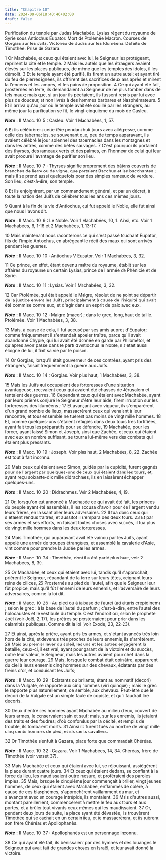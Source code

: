 ```yaml
---
title: "Chapitre 10"
date: 2024-09-06T18:40:46+02:00
draft: false
---
```



Purification du temple par Judas Machabée.
Lysias régent du royaume de Syrie sous Antiochus Eupator.
Mort de Ptolémée Macron.
Courses de Gorgias sur les Juifs.
Victoires de Judas sur les Iduméens.
Défaite de Timothée.
Prise de Gazara.


1 Or Machabée, et ceux qui étaient avec lui, le Seigneur les protégeant, reprirent la cité et le temple. 2 Mais les autels que les étrangers avaient élevés sur les places publiques, de même que les temples des idoles, il les démolit. 3 Et le temple ayant été purifié, ils firent un autre autel; et ayant tiré du feu de pierres ignées, ils offrirent des sacrifices deux ans après et mirent la l'encens et les lampes, et les pains de proposition. 4 Ce qui ayant été fait, prosternés en terre, ils demandaient au Seigneur de ne plus tomber dans de tels maux; mais que, si un jour ils péchaient, ils fussent repris par lui avec plus de douceur, et non livrés à des hommes barbares et blasphémateurs. 5 Et il arriva qu'au jour où le temple avait été souillé par les étrangers, au même jour la purification se fit, le vingt-cinquième du mois de Casleu.

***Note*** :  II Macc. 10, 5 : Casleu. Voir 1 Machabées, 1, 57.


6 Et ils célébrèrent cette fête pendant huit jours avec allégresse, comme celle des tabernacles, se souvenant que, peu de temps auparavant, ils avaient célébré le jour solennel des tabernacles dans les montagnes et dans les antres, comme des bêtes sauvages. 7 C'est pourquoi ils portaient des thyrses, des rameaux verts et des palmes, en l'honneur de celui qui leur avait procuré l'avantage de purifier son lieu.

***Note*** :  II Macc. 10, 7 : Thyrses signifie proprement des bâtons couverts de branches de lierre ou de vigne, que portaient Bacchus et les bacchantes ; mais il se prend aussi quelquefois pour des simples rameaux de verdure. Son lieu, c’est-à-dire, son temple.

8 Et ils enjoignirent, par un commandement général, et par un décret, à toute la nation des Juifs de célébrer tous les ans ces mêmes jours.


9 Quant à la fin de la vie d'Antiochus, qui fut appelé le Noble, elle fut ainsi que nous l'avons dit.

***Note*** :  II Macc. 10, 9 : Le Noble. Voir 1 Machabées, 10, 1. Ainsi, etc. Voir 1 Machabées, 6, 1-16 et 2 Machabées, 1, 13-17.

10 Mais maintenant nous raconterons ce qui s'est passé touchant Eupator, fils de l'impie Antiochus, en abrégeant le récit des maux qui sont arrivés pendant les guerres.

***Note*** :  II Macc. 10, 10 : Antiochus V Eupator. Voir 1 Machabées, 3, 32.


11 Ce prince, en effet, étant devenu maître du royaume, établit sur les affaires du royaume un certain Lysias, prince de l'armée de Phénicie et de Syrie.

***Note*** :  II Macc. 10, 11 : Lysias. Voir 1 Machabées, 3, 32.

12 Car Ptolémée, qui était appelé le Maigre, résolut de ne point se départir de la justice envers les Juifs, principalement à cause de l'iniquité qui avait été commise contre eux, et d'agir dans un esprit de paix avec eux.

***Note*** :  II Macc. 10, 12 : Maigre (macer) ; dans le grec, long, haut de taille. Ptolémée. Voir 1 Machabées, 3, 38.

13 Mais, à cause de cela, il fut accusé par ses amis auprès d'Eupator; comme fréquemment il s'entendait appeler traître, parce qu'il avait abandonné Chypre, qui lui avait été donnée en garde par Philométor, et qu'après avoir passé dans le parti d'Antiochus le Noble, il s'était aussi éloigné de lui, il finit sa vie par le poison.


14 Or Gorgias, lorsqu'il était gouverneur de ces contrées, ayant pris des étrangers, faisait fréquemment la guerre aux Juifs.

***Note*** :  II Macc. 10, 14 : Gorgias. Voir plus haut, 1 Machabées, 3, 38.


15 Mais les Juifs qui occupaient des forteresses d'une situation avantageuse, recevaient ceux qui avaient été chassés de Jérusalem et tentaient des guerres. 16 Cependant ceux qui étaient avec Machabée, ayant par leurs prières conjuré le Seigneur d'être leur aide, firent irruption sur les forteresses des Iduméens ; 17 Et avançant avec vigueur, ils s'emparèrent d'un grand nombre de lieux, massacrèrent ceux qui venaient à leur rencontre, et tous ensemble ne tuèrent pas moins de vingt mille hommes. 18 Et, comme quelques-uns s'étaient réfugiés dans deux tours très fortifiées, ayant fait tous les préparatifs pour se défendre, 19 Machabée, pour les forcer, ayant laissé Simon et Joseph, ainsi que Zachée, et ceux qui étaient avec eux en nombre suffisant, se tourna lui-même vers des combats qui étaient plus pressants.

***Note*** :  II Macc. 10, 19 : Joseph. Voir plus haut, 2 Machabées, 8, 22. Zachée est tout à fait inconnu.

20 Mais ceux qui étaient avec Simon, guidés par la cupidité, furent gagnés pour de l'argent par quelques-uns de ceux qui étaient dans les tours, et, ayant reçu soixante-dix mille didrachmes, ils en laissèrent échapper quelques-uns.

***Note*** :  II Macc. 10, 20 : Didrachmes. Voir 2 Machabées, 4, 19.

21 Or, lorsqu'on eut annoncé à Machabée ce qui avait été fait, les princes du peuple ayant été assemblés, il les accusa d'avoir pour de l'argent vendu leurs frères, en laissant aller leurs adversaires. 22 Il tua donc ceux qui s'étaient rendus traîtres, et aussitôt il s'empara des deux tours. 23 Et par ses armes et ses efforts, en faisant toutes choses avec succès, il tua plus de vingt mille hommes dans les deux forteresses.


24 Mais Timothée, qui auparavant avait été vaincu par les Juifs, ayant appelé une armée de troupes étrangères, et assemblé la cavalerie d'Asie, vint comme pour prendre la Judée par les armes.

***Note*** :  II Macc. 10, 24 : Timothée, dont il a été parlé plus haut, voir 2 Machabées, 8, 30.

25 Or Machabée, et ceux qui étaient avec lui, tandis qu'il s'approchait, prièrent le Seigneur, répandant de la terre sur leurs têtes, ceignant leurs reins de cilices, 26 Prosternés au pied de l'autel, afin que le Seigneur leur fût propice, mais qu'il fût l'ennemi de leurs ennemis, et l'adversaire de leurs adversaires, comme la loi dit.

***Note*** :  II Macc. 10, 26 : Au pied ou à la base de l’autel (ad altaris crepidinem) ; selon le grec : à la base de l’autel du parfum ; c’est-à-dire, entre l’autel des holocaustes et le vestibule du temple. C’est l’endroit où, selon le prophète Joël (voir Joël, 2, 17), les prêtres se prosternaient pour prier dans les calamités publiques. Comme dit la loi (voir Exode, 23, 22-23).

27 Et ainsi, après la prière, ayant pris les armes, et s'étant avancés très loin hors de la cité, et devenus très proches de leurs ennemis, ils s'arrêtèrent. 28 Mais au premier lever du soleil, les uns et les autres engagèrent la bataille, ceux-ci, il est vrai, ayant pour garant de la victoire et du succès, outre leur valeur, le Seigneur, mais les autres avaient pour chef dans la guerre leur courage. 29 Mais, lorsque le combat était opiniâtre, apparurent du ciel à leurs ennemis cinq hommes sur des chevaux, éclatants par des freins d'or, et conduisant les Juifs;

***Note*** :  II Macc. 10, 29 : Eclatants ou brillants, étant au nominatif (decori) dans la Vulgate, se rapporte aux cinq hommes (viri quinque) ; mais le grec le rapporte plus naturellement, ce semble, aux chevaux. Peut-être que le decori de la Vulgate est un simple faute de copiste, et qu’il faudrait lire decoris.

30 Deux d'entré ces hommes ayant Machabée au milieu d'eux, couvert de leurs armes, le conservaient sain et sauf; mais, sur les ennemis, ils jetaient des traits et des foudres; d'où confondus par la cécité, et remplis de trouble, ils tombaient morts. 31 Ainsi ils furent tués au nombre de vingt mille cinq cents hommes de pied, et six cents cavaliers.


32 Or Timothée s'enfuit à Gazara, place forte que commandait Chéréas.

***Note*** :  II Macc. 10, 32 : Gazara. Voir 1 Machabées, 14, 34. Chéréas, frère de Timothée (voir verset 37).

33 Mais Machabée et ceux qui étaient avec lui, se réjouissant, assiégèrent la place durant quatre jours. 34 Et ceux qui étaient dedans, se confiant à la force du lieu, les maudissaient outre mesure, et proféraient des paroles impies. 35 Mais, lorsque le cinquième jour commençait à briller, vingt jeunes hommes, de ceux qui étaient avec Machabée, enflammés de colère, à cause de ces blasphèmes, s'approchèrent vaillamment du mur, et s'avançant avec un courage intrépide, ils montaient. 36 Mais d'autres aussi, montant pareillement, commencèrent à mettre le feu aux tours et aux portes, et à brûler tout vivants ceux mêmes qui les maudissaient. 37 Or, pendant deux jours de suite, la place ayant été dévastée, ils trouvèrent Timothée qui se cachait en un certain lieu, et le massacrèrent, et ils tuèrent son frère Chéréas et Apollophanès.

***Note*** :  II Macc. 10, 37 : Apollophanès est un personnage inconnu.

38 Ce qui ayant été fait, ils bénissaient par des hymnes et des louanges le Seigneur qui avait fait de grandes choses en Israël, et leur avait donné la victoire.

